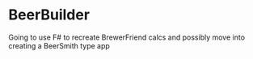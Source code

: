 BeerBuilder
===========

Going to use F# to recreate BrewerFriend calcs and possibly move into creating a BeerSmith type app
